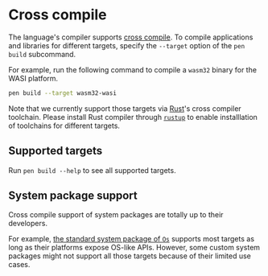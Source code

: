 # Cross compile

The language's compiler supports [cross compile](https://en.wikipedia.org/wiki/cross_compiler). To compile applications and libraries for different targets, specify the `--target` option of the `pen build` subcommand.

For example, run the following command to compile a `wasm32` binary for the WASI platform.

```sh
pen build --target wasm32-wasi
```

Note that we currently support those targets via [Rust](https://www.rust-lang.org/)'s cross compiler toolchain. Please install Rust compiler through [`rustup`](https://rust-lang.github.io/rustup/) to enable installlation of toolchains for different targets.

## Supported targets

Run `pen build --help` to see all supported targets.

## System package support

Cross compile support of system packages are totally up to their developers.

For example, [the standard system package of `Os`](/references/standard-packages/os.md) supports most targets as long as their platforms expose OS-like APIs. However, some custom system packages might not support all those targets because of their limited use cases.
